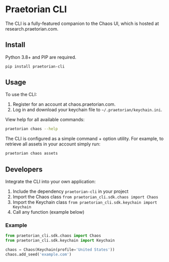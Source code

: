 # Praetorian CLI

The CLI is a fully-featured companion to the Chaos UI, which is hosted at research.praetorian.com.

## Install

Python 3.8+ and PIP are required.

```zsh
pip install praetorian-cli
```

## Usage

To use the CLI:

1. Register for an account at chaos.praetorian.com.
2. Log in and download your keychain file to ``~/.praetorian/keychain.ini``.

View help for all available commands:

```zsh
praetorian chaos --help
```

The CLI is configured as a simple command + option utility. For example, to retrieve all assets in your account simply run:

```zsh
praetorian chaos assets
```

## Developers

Integrate the CLI into your own application:

1. Include the dependency ``praetorian-cli`` in your project
2. Import the Chaos class ``from praetorian_cli.sdk.chaos import Chaos``
3. Import the Keychain class ``from praetorian_cli.sdk.keychain import Keychain``
4. Call any function (example below)

### Example

```python
from praetorian_cli.sdk.chaos import Chaos
from praetorian_cli.sdk.keychain import Keychain

chaos = Chaos(Keychain(profile='United States'))
chaos.add_seed('example.com')
```
